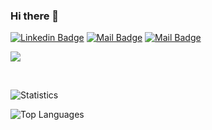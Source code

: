 ### Hi there 👋

<p align='center'>
  
[![Linkedin Badge](https://img.shields.io/badge/-OMAR%20AITBENHADDI-0e76a8?style=flat&labelColor=0e76a8&logo=linkedin&logoColor=white)](https://www.linkedin.com/in/omaraitbenhaddi/) [![Mail Badge](https://img.shields.io/badge/-OMAR%20AITBENHADDI-e84393?style=flat&labelColor=e84393&logo=instagram&logoColor=white)](https://www.instagram.com/omaraitbenhaddi/) [![Mail Badge](https://img.shields.io/badge/-OMAR%20AITBENHADDI-c0392b?style=flat&labelColor=c0392b&logo=YOUTUBE&logoColor=white)](https://www.youtube.com/channel/UC4UAdfFcPpUEtrnVW8QS4MA)
 
</p>

![](https://visitor-badge.glitch.me/badge?page_id=Omaraitbenhaddi.Omaraitbenhaddi)

<br />

<!--
**Omaraitbenhaddi/Omaraitbenhaddi** is a ✨ _special_ ✨ repository because its `README.md` (this file) appears on your GitHub profile.

Here are some ideas to get you started:

- 🔭 I’m currently working on ...
- 🌱 I’m currently learning CS engineering student
- 👯 I’m looking to collaborate on machine learning / dev ops / cyber securite / Software Developer
- 🤔 I’m looking for help with ...
- 💬 Ask me about ...
- 📫 How to reach me: ...
- 😄 Pronouns: ...
- ⚡ Fun fact: ...
-->


![Statistics](https://github-readme-stats.vercel.app/api?username=Omaraitbenhaddi&count_private=true&show_icons=true&theme=radical)



![Top Languages](https://github-readme-stats.vercel.app/api/top-langs/?username=Omaraitbenhaddi&show_icons=true&theme=radical)
